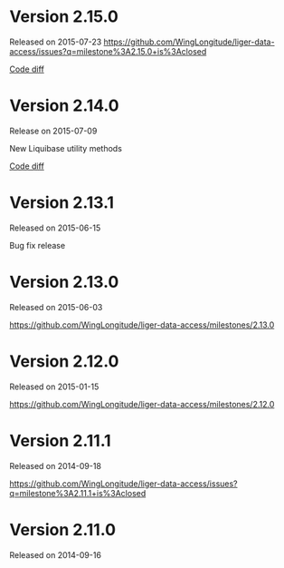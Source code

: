 # Version 2.15.0
Released on 2015-07-23
https://github.com/WingLongitude/liger-data-access/issues?q=milestone%3A2.15.0+is%3Aclosed

[Code diff](https://github.com/WingLongitude/liger-data-access/compare/liger-data-access-2.14.0...liger-data-access-2.15.0)

# Version 2.14.0
Release on 2015-07-09

New Liquibase utility methods

[Code diff](https://github.com/WingLongitude/liger-data-access/compare/liger-data-access-2.13.1...liger-data-access-2.14.0)

# Version 2.13.1
Released on 2015-06-15

Bug fix release

# Version 2.13.0
Released on 2015-06-03

https://github.com/WingLongitude/liger-data-access/milestones/2.13.0

# Version 2.12.0
Released on 2015-01-15

https://github.com/WingLongitude/liger-data-access/milestones/2.12.0

# Version 2.11.1
Released on 2014-09-18

https://github.com/WingLongitude/liger-data-access/issues?q=milestone%3A2.11.1+is%3Aclosed

# Version 2.11.0
Released on 2014-09-16
